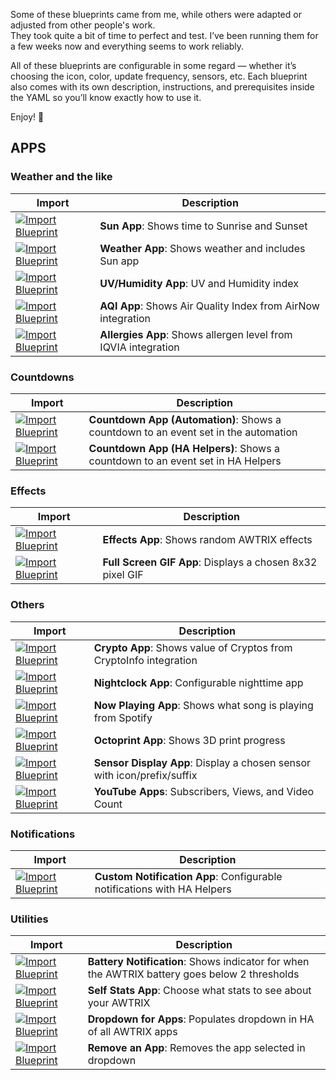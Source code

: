 Some of these blueprints came from me, while others were adapted or adjusted from other people's work.  
They took quite a bit of time to perfect and test. I’ve been running them for a few weeks now and everything seems to work reliably.  

All of these blueprints are configurable in some regard — whether it’s choosing the icon, color, update frequency, sensors, etc. 
Each blueprint also comes with its own description, instructions, and prerequisites inside the YAML so you’ll know exactly how to use it.  

Enjoy! 🚀

## APPS
### Weather and the like
| Import | Description |
|--------|-------------|
| [![Import Blueprint](https://my.home-assistant.io/badges/blueprint_import.svg)](https://my.home-assistant.io/redirect/blueprint_import/?blueprint_url=https%3A%2F%2Fgithub.com%2FsystemsNinja%2Fhomeassistant-blueprints%2Fblob%2Fmain%2Fawtrix_sun.yaml) | **Sun App**: Shows time to Sunrise and Sunset |
| [![Import Blueprint](https://my.home-assistant.io/badges/blueprint_import.svg)](https://my.home-assistant.io/redirect/blueprint_import/?blueprint_url=https%3A%2F%2Fgithub.com%2FsystemsNinja%2Fhomeassistant-blueprints%2Fblob%2Fmain%2Fawtrix_weather_and_sun.yaml) | **Weather App**: Shows weather and includes Sun app |
| [![Import Blueprint](https://my.home-assistant.io/badges/blueprint_import.svg)](https://my.home-assistant.io/redirect/blueprint_import/?blueprint_url=https%3A%2F%2Fgithub.com%2FsystemsNinja%2Fhomeassistant-blueprints%2Fblob%2Fmain%2Fawtrix_uv_humidity.yaml) | **UV/Humidity App**: UV and Humidity index |
| [![Import Blueprint](https://my.home-assistant.io/badges/blueprint_import.svg)](https://my.home-assistant.io/redirect/blueprint_import/?blueprint_url=https%3A%2F%2Fgithub.com%2FsystemsNinja%2Fhomeassistant-blueprints%2Fblob%2Fmain%2Fawtrix_aqi.yaml) | **AQI App**: Shows Air Quality Index from AirNow integration |
| [![Import Blueprint](https://my.home-assistant.io/badges/blueprint_import.svg)](https://my.home-assistant.io/redirect/blueprint_import/?blueprint_url=https%3A%2F%2Fgithub.com%2FsystemsNinja%2Fhomeassistant-blueprints%2Fblob%2Fmain%2Fawtrix_iqvia_allergies.yaml) | **Allergies App**: Shows allergen level from IQVIA integration |

### Countdowns
| Import | Description |
|--------|-------------|
| [![Import Blueprint](https://my.home-assistant.io/badges/blueprint_import.svg)](https://my.home-assistant.io/redirect/blueprint_import/?blueprint_url=https%3A%2F%2Fgithub.com%2FsystemsNinja%2Fhomeassistant-blueprints%2Fblob%2Fmain%2Fawtrix_countdown_to_event.yaml) | **Countdown App (Automation)**: Shows a countdown to an event set in the automation |
| [![Import Blueprint](https://my.home-assistant.io/badges/blueprint_import.svg)](https://my.home-assistant.io/redirect/blueprint_import/?blueprint_url=https%3A%2F%2Fgithub.com%2FsystemsNinja%2Fhomeassistant-blueprints%2Fblob%2Fmain%2Fawtrix_countdown_to_event_with%2520_helpers.yaml) | **Countdown App (HA Helpers)**: Shows a countdown to an event set in HA Helpers |


### Effects
| Import | Description |
|--------|-------------|
| [![Import Blueprint](https://my.home-assistant.io/badges/blueprint_import.svg)](https://my.home-assistant.io/redirect/blueprint_import/?blueprint_url=https%3A%2F%2Fgithub.com%2FsystemsNinja%2Fhomeassistant-blueprints%2Fblob%2Fmain%2Fawtrix_effects.yaml) | **Effects App**: Shows random AWTRIX effects |
| [![Import Blueprint](https://my.home-assistant.io/badges/blueprint_import.svg)](https://my.home-assistant.io/redirect/blueprint_import/?blueprint_url=https%3A%2F%2Fgithub.com%2FsystemsNinja%2Fhomeassistant-blueprints%2Fblob%2Fmain%2Fawtrix_full_screen_icon.yaml) | **Full Screen GIF App**: Displays a chosen 8x32 pixel GIF |

### Others
| Import | Description |
|--------|-------------|
| [![Import Blueprint](https://my.home-assistant.io/badges/blueprint_import.svg)](https://my.home-assistant.io/redirect/blueprint_import/?blueprint_url=https%3A%2F%2Fgithub.com%2FsystemsNinja%2Fhomeassistant-blueprints%2Fblob%2Fmain%2Fawtrix_cryptoinfo_bitcoin%2B.yaml) | **Crypto App**: Shows value of Cryptos from CryptoInfo integration |
| [![Import Blueprint](https://my.home-assistant.io/badges/blueprint_import.svg)](https://my.home-assistant.io/redirect/blueprint_import/?blueprint_url=https%3A%2F%2Fgithub.com%2FsystemsNinja%2Fhomeassistant-blueprints%2Fblob%2Fmain%2Fawtrix_nightclock.yaml) | **Nightclock App**: Configurable nighttime app |
| [![Import Blueprint](https://my.home-assistant.io/badges/blueprint_import.svg)](https://my.home-assistant.io/redirect/blueprint_import/?blueprint_url=https%3A%2F%2Fgithub.com%2FsystemsNinja%2Fhomeassistant-blueprints%2Fblob%2Fmain%2Fawtrix_now_playing.yaml) | **Now Playing App**: Shows what song is playing from Spotify |
| [![Import Blueprint](https://my.home-assistant.io/badges/blueprint_import.svg)](https://my.home-assistant.io/redirect/blueprint_import/?blueprint_url=https%3A%2F%2Fgithub.com%2FsystemsNinja%2Fhomeassistant-blueprints%2Fblob%2Fmain%2Fawtrix_octoprint.yaml) | **Octoprint App**: Shows 3D print progress |
| [![Import Blueprint](https://my.home-assistant.io/badges/blueprint_import.svg)](https://my.home-assistant.io/redirect/blueprint_import/?blueprint_url=https%3A%2F%2Fgithub.com%2FsystemsNinja%2Fhomeassistant-blueprints%2Fblob%2Fmain%2Fawtrix_sensor_app.yaml) | **Sensor Display App**: Display a chosen sensor with icon/prefix/suffix |
| [![Import Blueprint](https://my.home-assistant.io/badges/blueprint_import.svg)](https://my.home-assistant.io/redirect/blueprint_import/?blueprint_url=https%3A%2F%2Fgithub.com%2FsystemsNinja%2Fhomeassistant-blueprints%2Fblob%2Fmain%2Fawtrix_youtube_apps.yaml) | **YouTube Apps**: Subscribers, Views, and Video Count |


### Notifications
| Import | Description |
|--------|-------------|
| [![Import Blueprint](https://my.home-assistant.io/badges/blueprint_import.svg)](https://my.home-assistant.io/redirect/blueprint_import/?blueprint_url=https%3A%2F%2Fgithub.com%2FsystemsNinja%2Fhomeassistant-blueprints%2Fblob%2Fmain%2Fawtrix_notifications.yaml) | **Custom Notification App**: Configurable notifications with HA Helpers |

### Utilities
| Import | Description |
|--------|-------------|
| [![Import Blueprint](https://my.home-assistant.io/badges/blueprint_import.svg)](https://my.home-assistant.io/redirect/blueprint_import/?blueprint_url=https%3A%2F%2Fgithub.com%2FsystemsNinja%2Fhomeassistant-blueprints%2Fblob%2Fmain%2Fawtrix_battery_notification.yaml) | **Battery Notification**: Shows indicator for when the AWTRIX battery goes below 2 thresholds |
| [![Import Blueprint](https://my.home-assistant.io/badges/blueprint_import.svg)](https://my.home-assistant.io/redirect/blueprint_import/?blueprint_url=https%3A%2F%2Fgithub.com%2FsystemsNinja%2Fhomeassistant-blueprints%2Fblob%2Fmain%2Fawtrix_self_stats_battery_signal_strength.yaml) | **Self Stats App**: Choose what stats to see about your AWTRIX |
| [![Import Blueprint](https://my.home-assistant.io/badges/blueprint_import.svg)](https://my.home-assistant.io/redirect/blueprint_import/?blueprint_url=https%3A%2F%2Fgithub.com%2FsystemsNinja%2Fhomeassistant-blueprints%2Fblob%2Fmain%2Fawtrix_apps_dropdown.yaml) | **Dropdown for Apps**: Populates dropdown in HA of all AWTRIX apps |
| [![Import Blueprint](https://my.home-assistant.io/badges/blueprint_import.svg)](https://my.home-assistant.io/redirect/blueprint_import/?blueprint_url=https%3A%2F%2Fgithub.com%2FsystemsNinja%2Fhomeassistant-blueprints%2Fblob%2Fmain%2Fawtrix_app_remove.yaml) | **Remove an App**: Removes the app selected in dropdown |
